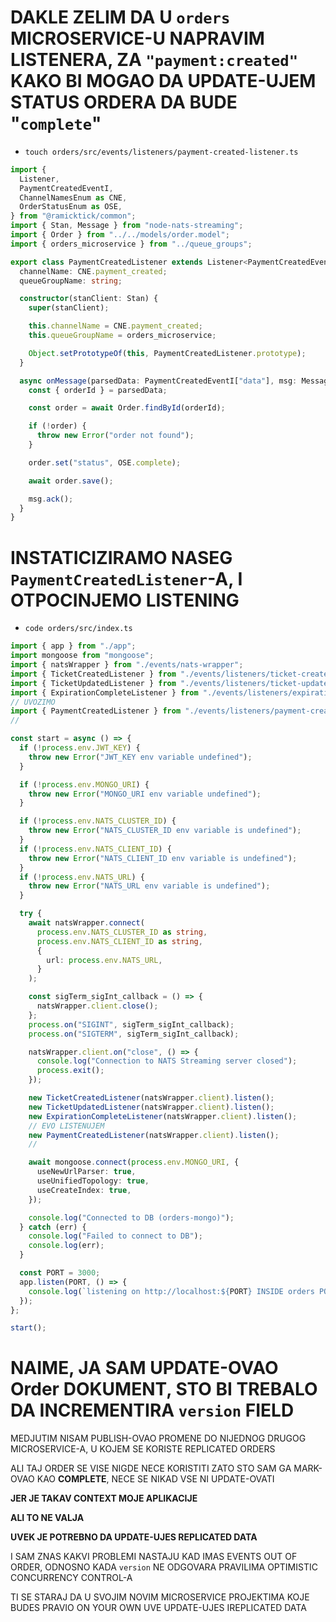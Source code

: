 # DAKLE ZELIM DA U `orders` MICROSERVICE-U NAPRAVIM LISTENERA, ZA `"payment:created"` KAKO BI MOGAO DA UPDATE-UJEM STATUS ORDERA DA BUDE "`complete`"

- `touch orders/src/events/listeners/payment-created-listener.ts`

```ts
import {
  Listener,
  PaymentCreatedEventI,
  ChannelNamesEnum as CNE,
  OrderStatusEnum as OSE,
} from "@ramicktick/common";
import { Stan, Message } from "node-nats-streaming";
import { Order } from "../../models/order.model";
import { orders_microservice } from "../queue_groups";

export class PaymentCreatedListener extends Listener<PaymentCreatedEventI> {
  channelName: CNE.payment_created;
  queueGroupName: string;

  constructor(stanClient: Stan) {
    super(stanClient);

    this.channelName = CNE.payment_created;
    this.queueGroupName = orders_microservice;

    Object.setPrototypeOf(this, PaymentCreatedListener.prototype);
  }

  async onMessage(parsedData: PaymentCreatedEventI["data"], msg: Message) {
    const { orderId } = parsedData;

    const order = await Order.findById(orderId);

    if (!order) {
      throw new Error("order not found");
    }

    order.set("status", OSE.complete);

    await order.save();

    msg.ack();
  }
}

```

# INSTATICIZIRAMO NASEG `PaymentCreatedListener`-A, I OTPOCINJEMO LISTENING

- `code orders/src/index.ts`

```ts
import { app } from "./app";
import mongoose from "mongoose";
import { natsWrapper } from "./events/nats-wrapper";
import { TicketCreatedListener } from "./events/listeners/ticket-created-listener";
import { TicketUpdatedListener } from "./events/listeners/ticket-updated-listener";
import { ExpirationCompleteListener } from "./events/listeners/expiration-complete-listener";
// UVOZIMO
import { PaymentCreatedListener } from "./events/listeners/payment-created-listener";
//

const start = async () => {
  if (!process.env.JWT_KEY) {
    throw new Error("JWT_KEY env variable undefined");
  }

  if (!process.env.MONGO_URI) {
    throw new Error("MONGO_URI env variable undefined");
  }

  if (!process.env.NATS_CLUSTER_ID) {
    throw new Error("NATS_CLUSTER_ID env variable is undefined");
  }
  if (!process.env.NATS_CLIENT_ID) {
    throw new Error("NATS_CLIENT_ID env variable is undefined");
  }
  if (!process.env.NATS_URL) {
    throw new Error("NATS_URL env variable is undefined");
  }

  try {
    await natsWrapper.connect(
      process.env.NATS_CLUSTER_ID as string,
      process.env.NATS_CLIENT_ID as string,
      {
        url: process.env.NATS_URL,
      }
    );

    const sigTerm_sigInt_callback = () => {
      natsWrapper.client.close();
    };
    process.on("SIGINT", sigTerm_sigInt_callback);
    process.on("SIGTERM", sigTerm_sigInt_callback);

    natsWrapper.client.on("close", () => {
      console.log("Connection to NATS Streaming server closed");
      process.exit();
    });

    new TicketCreatedListener(natsWrapper.client).listen();
    new TicketUpdatedListener(natsWrapper.client).listen();
    new ExpirationCompleteListener(natsWrapper.client).listen();
    // EVO LISTENUJEM
    new PaymentCreatedListener(natsWrapper.client).listen();
    //

    await mongoose.connect(process.env.MONGO_URI, {
      useNewUrlParser: true,
      useUnifiedTopology: true,
      useCreateIndex: true,
    });

    console.log("Connected to DB (orders-mongo)");
  } catch (err) {
    console.log("Failed to connect to DB");
    console.log(err);
  }

  const PORT = 3000;
  app.listen(PORT, () => {
    console.log(`listening on http://localhost:${PORT} INSIDE orders POD`);
  });
};

start();
```

# NAIME, JA SAM UPDATE-OVAO Order DOKUMENT, STO BI TREBALO DA INCREMENTIRA `version` FIELD

MEDJUTIM NISAM PUBLISH-OVAO PROMENE DO NIJEDNOG DRUGOG MICROSERVICE-A, U KOJEM SE KORISTE REPLICATED ORDERS

ALI TAJ ORDER SE VISE NIGDE NECE KORISTITI ZATO STO SAM GA MARK-OVAO KAO **COMPLETE**, NECE SE NIKAD VSE NI UPDATE-OVATI

**JER JE TAKAV CONTEXT MOJE APLIKACIJE**

**ALI TO NE VALJA**

**UVEK JE POTREBNO DA UPDATE-UJES REPLICATED DATA**

I SAM ZNAS KAKVI PROBLEMI NASTAJU KAD IMAS EVENTS OUT OF ORDER, ODNOSNO KADA `version` NE ODGOVARA PRAVILIMA OPTIMISTIC CONCURRENCY CONTROL-A

TI SE STARAJ DA U SVOJIM NOVIM MICROSERVICE PROJEKTIMA KOJE BUDES PRAVIO ON YOUR OWN UVE UPDATE-UJES IREPLICATED DATA
